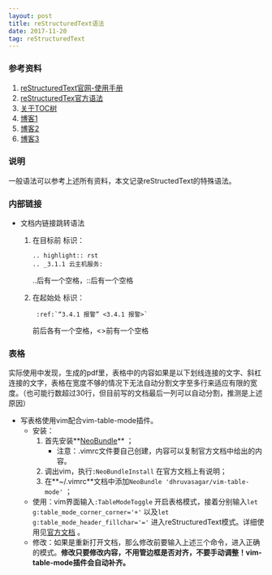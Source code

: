 ```yaml
---
layout: post
title: reStructuredText语法
date: 2017-11-20
tag: reStructuredText
---
```

### 参考资料

1. [reStructuredText官网-使用手册](http://docutils.sourceforge.net/docs/user/rst/quickref.html)
2. [reStructuredTex官方语法](http://docutils.sourceforge.net/docs/user/rst/quickstart.html)
3. [关于TOC树](http://www.pythondoc.com/sphinx/markup/toctree.html)
4. [博客1](https://www.cnblogs.com/zzqcn/p/5096876.html)
5. [博客2](http://blog.csdn.net/u012150179/article/details/37743605)
6. [博客3](http://www.jianshu.com/p/1885d5570b37)

<!-- more -->

### 说明

一般语法可以参考上述所有资料，本文记录reStructedText的特殊语法。

### 内部链接

* 文档内链接跳转语法

  1. 在目标前 标识：

     ```
     .. highlight:: rst
     .. _3.1.1 云主机服务:
     ```

     ..后有一个空格，::后有一个空格

  2. 在起始处 标识：

     ```
      :ref:`“3.4.1 报警” <3.4.1 报警>` 
     ```

     前后各有一个空格，<>前有一个空格


### 表格

实际使用中发现，生成的pdf里，表格中的内容如果是以下划线连接的文字、斜杠连接的文字，表格在宽度不够的情况下无法自动分割文字至多行来适应有限的宽度。（也可能行数超过30行，但目前写的文档最后一列可以自动分割，推测是上述原因）

* 写表格使用vim配合vim-table-mode插件。
  * 安装：
    1. 首先安装**[NeoBundle](https://github.com/Shougo/neobundle.vim)** ；
       * 注意：.vimrc文件要自己创建，内容可以复制官方文档中给出的内容。
    2. 调出vim，执行`:NeoBundleInstall` 在官方文档上有说明；
    3. 在**~/.vimrc**文档中添加`NeoBundle 'dhruvasagar/vim-table-mode'` ；
  * 使用：vim界面输入`:TableModeToggle` 开启表格模式，接着分别输入`let g:table_mode_corner_corner='+'` 以及`let g:table_mode_header_fillchar='='` 进入reStructuredText模式。详细使用见[官方文档](https://github.com/dhruvasagar/vim-table-mode) 。
  * 修改：如果是重新打开文档，那么修改前要输入上述三个命令，进入正确的模式。**修改只要修改内容，不用管边框是否对齐，不要手动调整！vim-table-mode插件会自动补齐。**









